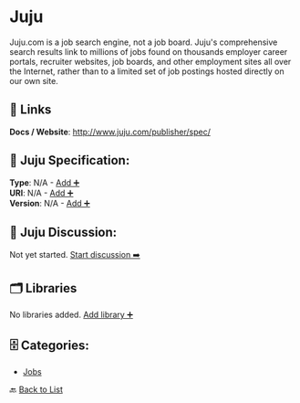 # Juju

Juju.com is a job search engine, not a job board. Juju's comprehensive search results link to millions of jobs found on thousands employer career portals, recruiter websites, job boards, and other employment sites all over the Internet, rather than to a limited set of job postings hosted directly on our own site.

##  🔗 Links
**Docs / Website**: http://www.juju.com/publisher/spec/

## 🧬 Juju Specification:
**Type**: N/A - [Add ➕](https://github.com/apis-list/apis-list/edit/main/apis/juju/juju.yaml)  
**URI**: N/A - [Add ➕](https://github.com/apis-list/apis-list/edit/main/apis/juju/juju.yaml)  
**Version**: N/A - [Add ➕](https://github.com/apis-list/apis-list/edit/main/apis/juju/juju.yaml)

## 💬 Juju Discussion:
Not yet started. [Start discussion ➡️](https://github.com/apis-list/apis-list/discussions/new)

## 🗂️ Libraries

No libraries added. [Add library ➕](https://github.com/apis-list/apis-list/edit/main/apis/juju/juju.yaml)    


## 🗄️ Categories:
- [Jobs](https://github.com/apis-list/apis-list#jobs-)

🔙  [Back to List](https://github.com/apis-list/apis-list)
